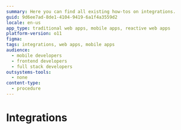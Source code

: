 ```yaml
---
summary: Here you can find all existing how-tos on integrations.
guid: 9d6ee7ad-8de1-4104-9419-6a1f4a3559d2
locale: en-us
app_type: traditional web apps, mobile apps, reactive web apps
platform-version: o11
figma:
tags: integrations, web apps, mobile apps
audience:
  - mobile developers
  - frontend developers
  - full stack developers
outsystems-tools:
  - none
content-type:
  - procedure
---
```


# Integrations
